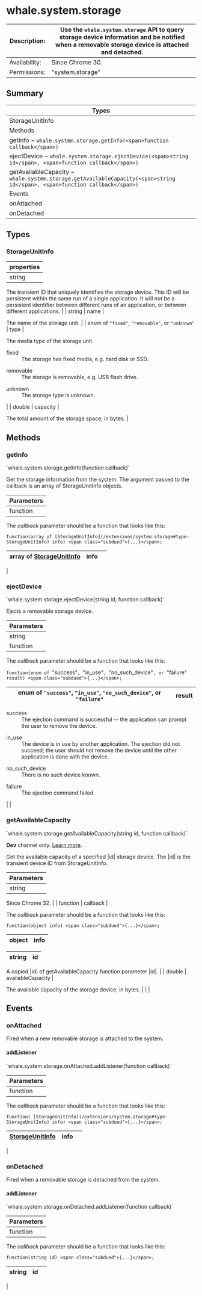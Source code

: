 # whale.system.storage

| Description: | Use the `whale.system.storage` API to query storage device information and be notified when a removable storage device is attached and detached. |
|---|---|
| Availability: | Since Chrome 30. |
| Permissions: | <span class="code">"system.storage"</span> |

<section id="toc">

## Summary

| Types |
|---|
| [StorageUnitInfo](#type-StorageUnitInfo) |
| Methods |
| [getInfo](#method-getInfo) − `whale.system.storage.getInfo(<span>function callback</span>)` |
| [ejectDevice](#method-ejectDevice) − `whale.system.storage.ejectDevice(<span>string id</span>, <span>function callback</span>)` |
| [getAvailableCapacity](#method-getAvailableCapacity) − `whale.system.storage.getAvailableCapacity(<span>string id</span>, <span>function callback</span>)` |
| Events |
| [onAttached](#event-onAttached) |
| [onDetached](#event-onDetached) |

</section>

<section>

<div class="api-reference">

## Types

<div>

### StorageUnitInfo

| properties |
|---|
| string | id | 

The transient ID that uniquely identifies the storage device. This ID will be persistent within the same run of a single application. It will not be a persistent identifier between different runs of an application, or between different applications.
 |
| string | name | 

The name of the storage unit.
 |
| enum of `"fixed"`, `"removable"`, or `"unknown"` | type | 

The media type of the storage unit.

<dl>

<dt>fixed</dt>

<dd>The storage has fixed media, e.g. hard disk or SSD.</dd>

</dl>

<dl>

<dt>removable</dt>

<dd>The storage is removable, e.g. USB flash drive.</dd>

</dl>

<dl>

<dt>unknown</dt>

<dd>The storage type is unknown.</dd>

</dl>
 |
| double | capacity | 

The total amount of the storage space, in bytes.
 |

</div>

## Methods

<div>

### getInfo

<div class="summary">`whale.system.storage.getInfo(<span>function callback</span>)`</div>

<div class="description">

Get the storage information from the system. The argument passed to the callback is an array of StorageUnitInfo objects.

| Parameters |
|---|
| function | callback | 

The _callback_ parameter should be a function that looks like this:

`function(array of [StorageUnitInfo](/extensions/system.storage#type-StorageUnitInfo) info) <span class="subdued">{...}</span>;`

| array of [StorageUnitInfo](/extensions/system.storage#type-StorageUnitInfo) | info |  |
|---|---|---|
 |

</div>

</div>

<div>

### ejectDevice

<div class="summary">`whale.system.storage.ejectDevice(<span>string id</span>, <span>function callback</span>)`</div>

<div class="description">

Ejects a removable storage device.

| Parameters |
|---|
| string | id |  |
| function | callback | 

The _callback_ parameter should be a function that looks like this:

`function(enum of `"success"`, `"in_use"`, `"no_such_device"`, or `"failure"` result) <span class="subdued">{...}</span>;`

| enum of `"success"`, `"in_use"`, `"no_such_device"`, or `"failure"` | result | 
|---|---|

<dl>

<dt>success</dt>

<dd>The ejection command is successful -- the application can prompt the user to remove the device.</dd>

</dl>

<dl>

<dt>in_use</dt>

<dd>The device is in use by another application. The ejection did not succeed; the user should not remove the device until the other application is done with the device.</dd>

</dl>

<dl>

<dt>no_such_device</dt>

<dd>There is no such device known.</dd>

</dl>

<dl>

<dt>failure</dt>

<dd>The ejection command failed.</dd>

</dl>
 |
 |

</div>

</div>

<div>

### getAvailableCapacity

<div class="summary">`whale.system.storage.getAvailableCapacity(<span>string id</span>, <span>function callback</span>)`</div>

<div class="description">

**Dev** channel only. [Learn more](api_index#dev_apis).

Get the available capacity of a specified |id| storage device. The |id| is the transient device ID from StorageUnitInfo.

| Parameters |
|---|
| string | id | 

Since Chrome 32.
 |
| function | callback | 

The _callback_ parameter should be a function that looks like this:

`function(object info) <span class="subdued">{...}</span>;`

| object | info | 
|---|---|

| string | id | 
|---|---|

A copied |id| of getAvailableCapacity function parameter |id|.
 |
| double | availableCapacity | 

The available capacity of the storage device, in bytes.
 |
 |
 |

</div>

</div>

## Events

<div>

### onAttached

<div class="description">

Fired when a new removable storage is attached to the system.

<div>

#### addListener

<div class="summary">`whale.system.storage.onAttached.addListener(<span>function callback</span>)`</div>

<div class="description">

| Parameters |
|---|
| function | callback | 

The _callback_ parameter should be a function that looks like this:

`function( [StorageUnitInfo](/extensions/system.storage#type-StorageUnitInfo) info) <span class="subdued">{...}</span>;`

| [StorageUnitInfo](/extensions/system.storage#type-StorageUnitInfo) | info |  |
|---|---|---|
 |

</div>

</div>

</div>

</div>

<div>

### onDetached

<div class="description">

Fired when a removable storage is detached from the system.

<div>

#### addListener

<div class="summary">`whale.system.storage.onDetached.addListener(<span>function callback</span>)`</div>

<div class="description">

| Parameters |
|---|
| function | callback | 

The _callback_ parameter should be a function that looks like this:

`function(string id) <span class="subdued">{...}</span>;`

| string | id |  |
|---|---|---|
 |

</div>

</div>

</div>

</div>

</div>

</section>